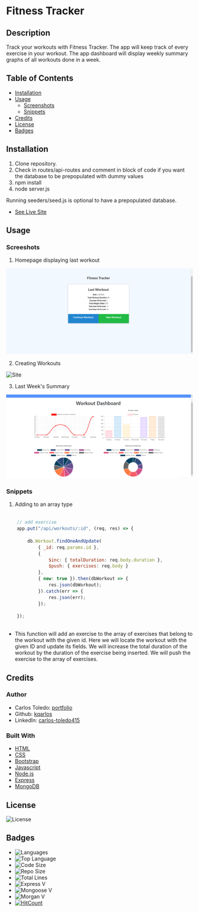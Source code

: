# Fitness Tracker

## Description

Track your workouts with Fitness Tracker. The app will keep track of every exercise in your workout. The app dashboard will display weekly summary graphs of all workouts done in a week.

## Table of Contents

* [Installation](#installation)
* [Usage](#usage)
    * [Screenshots](#screenshots)
    * [Snippets](#snippets)
* [Credits](#credits)
* [License](#license)
* [Badges](#Badges)

## Installation

1. Clone repository. 
2. Check in routes/api-routes and comment in block of code if you want the database to be prepopulated with dummy values
3. npm install
4. node server.js

Running seeders/seed.js is optional to have a prepopulated database.

* [See Live Site](https://track-your-fitness.herokuapp.com/?id=5e3b1ea870e2390017f01261)

## Usage

### Screeshots

1. Homepage displaying last workout

![Site](public/assets/homepage.png)

2. Creating Workouts

![Site](public/assets/live.gif)


3. Last Week's Summary

![Site](public/assets/dash.png)

### Snippets


1. Adding to an array type

```javascript

    // add exercise
    app.put("/api/workouts/:id", (req, res) => {

        db.Workout.findOneAndUpdate(
            { _id: req.params.id },
            {
                $inc: { totalDuration: req.body.duration },
                $push: { exercises: req.body }
            },
            { new: true }).then(dbWorkout => {
                res.json(dbWorkout);
            }).catch(err => {
                res.json(err);
            });

    });
    
```
* This function will add an exercise to the array of exercises that belong to the workout with the given id. Here we will locate the workout with the given ID and update its fields. We will increase the total duration of the workout by the duration of the exercise being inserted. We will push the exercise to the array of exercises.


## Credits

### Author

- Carlos Toledo: [portfolio](https://professional-portfolio2020.herokuapp.com/)
- Github: [kqarlos](https://www.github.com/kqarlos)
- LinkedIn: [carlos-toledo415](https://www.linkedin.com/in/carlos-toledo415/)

### Built With

* [HTML](https://developer.mozilla.org/en-US/docs/Web/HTML)
* [CSS](https://developer.mozilla.org/en-US/docs/Web/CSS)
* [Bootstrap](https://getbootstrap.com/)
* [Javascript](https://www.javascript.com/)
* [Node.js](https://nodejs.org/en/)
* [Express](https://www.npmjs.com/package/express)
* [MongoDB](https://www.mongodb.com/)

## License

![License](https://img.shields.io/github/license/kqarlos/fitness-tracker)

## Badges

* ![Languages](https://img.shields.io/github/languages/count/kqarlos/fitness-tracker)
* ![Top Language](https://img.shields.io/github/languages/top/kqarlos/fitness-tracker)
* ![Code Size](https://img.shields.io/github/languages/code-size/kqarlos/fitness-tracker)
* ![Repo Size](https://img.shields.io/github/repo-size/kqarlos/fitness-tracker)
* ![Total Lines](https://img.shields.io/tokei/lines/github/kqarlos/fitness-tracker)
* ![Express V](https://img.shields.io/github/package-json/dependency-version/kqarlos/fitness-tracker/express)
* ![Mongoose V](https://img.shields.io/github/package-json/dependency-version/kqarlos/fitness-tracker/mongoose)
* ![Morgan V](https://img.shields.io/github/package-json/dependency-version/kqarlos/fitness-tracker/morgan)
* [![HitCount](http://hits.dwyl.com/kqarlos/fitness-tracker.svg)](http://hits.dwyl.com/kqarlos/fitness-tracker)
